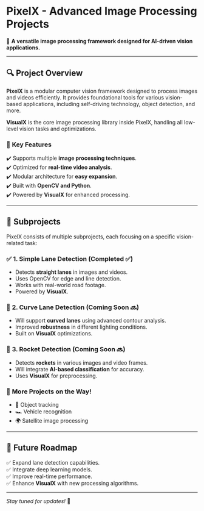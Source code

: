 # PixelX - Advanced Image Processing Projects

🚀 **A versatile image processing framework designed for AI-driven vision applications.**

---

## 🔍 Project Overview
**PixelX** is a modular computer vision framework designed to process images and videos efficiently. It provides foundational tools for various vision-based applications, including self-driving technology, object detection, and more.

**VisualX** is the core image processing library inside PixelX, handling all low-level vision tasks and optimizations.

### 📌 **Key Features**
✔️ Supports multiple **image processing techniques**.  
✔️ Optimized for **real-time video analysis**.  
✔️ Modular architecture for **easy expansion**.  
✔️ Built with **OpenCV and Python**.  
✔️ Powered by **VisualX** for enhanced processing.  

---

## 🚗 Subprojects
PixelX consists of multiple subprojects, each focusing on a specific vision-related task:

### ✅ **1. Simple Lane Detection** (Completed ✅)
- Detects **straight lanes** in images and videos.
- Uses OpenCV for edge and line detection.
- Works with real-world road footage.
- Powered by **VisualX**.

### 🔄 **2. Curve Lane Detection** (Coming Soon 🔜)
- Will support **curved lanes** using advanced contour analysis.
- Improved **robustness** in different lighting conditions.
- Built on **VisualX** optimizations.

### 🚀 **3. Rocket Detection** (Coming Soon 🔜)
- Detects **rockets** in various images and video frames.
- Will integrate **AI-based classification** for accuracy.
- Uses **VisualX** for preprocessing.

### 🎯 **More Projects on the Way!**
- 🚧 Object tracking
- 🏎️ Vehicle recognition
- 🌍 Satellite image processing

---

## 🚀 Future Roadmap
✅ Expand lane detection capabilities.  
✅ Integrate deep learning models.  
✅ Improve real-time performance.  
✅ Enhance **VisualX** with new processing algorithms.  

---

_Stay tuned for updates!_ 🚀
